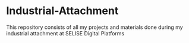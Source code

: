 # Industrial-Attachment
This repository consists of all my projects and materials done during my industrial attachment at SELISE Digital Platforms
